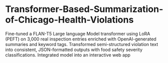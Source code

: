 # Transformer-Based-Summarization-of-Chicago-Health-Violations
Fine-tuned a FLAN-T5 Large language Model transformer using LoRA (PEFT) on 3,000 real inspection entries enriched with OpenAI-generated summaries and keyword tags. Transformed semi-structured violation text into consistent, JSON-formatted outputs with food safety severity classifications. Integrated model into an interactive web app 
